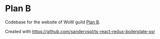 # Plan B

Codebase for the website of WoW guild [Plan B](https://planbguild.eu).

Created with https://github.com/sandervspl/ts-react-redux-boilerplate-ssr

